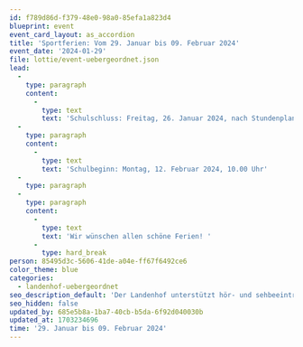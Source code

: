 ```yaml
---
id: f789d86d-f379-48e0-98a0-85efa1a823d4
blueprint: event
event_card_layout: as_accordion
title: 'Sportferien: Vom 29. Januar bis 09. Februar 2024'
event_date: '2024-01-29'
file: lottie/event-uebergeordnet.json
lead:
  -
    type: paragraph
    content:
      -
        type: text
        text: 'Schulschluss: Freitag, 26. Januar 2024, nach Stundenplan'
  -
    type: paragraph
    content:
      -
        type: text
        text: 'Schulbeginn: Montag, 12. Februar 2024, 10.00 Uhr'
  -
    type: paragraph
  -
    type: paragraph
    content:
      -
        type: text
        text: 'Wir wünschen allen schöne Ferien! '
      -
        type: hard_break
person: 85495d3c-5606-41de-a04e-ff67f6492ce6
color_theme: blue
categories:
  - landenhof-uebergeordnet
seo_description_default: 'Der Landenhof unterstützt hör- und sehbeeinträchtigte Kinder & Jugendliche in ihrem selbstbestimmten Leben durch Förderung ihrer Fähigkeiten & Entwicklung'
seo_hidden: false
updated_by: 685e5b8a-1ba7-40cb-b5da-6f92d040030b
updated_at: 1703234696
time: '29. Januar bis 09. Februar 2024'
---
```

